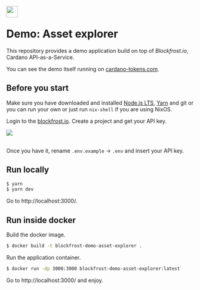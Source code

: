 

<img src="https://blockfrost.io/images/logo.svg" align="left" height="30" /><br>

# Demo: Asset explorer

This repository provides a demo application build on top of *Blockfrost.io*, Cardano API-as-a-Service.

You can see the demo itself running on [cardano-tokens.com](https://cardano-tokens.com).

## Before you start

Make sure you have downloaded and installed [Node.js LTS](https://nodejs.org/en/download/), [Yarn](https://yarnpkg.com/lang/en/docs/install/) and git or you can run your own or just run `nix-shell` if you are using NixOS.

Login to the [blockfrost.io](https://blockfrost.io). Create a project and get your API key.

<img src="https://github.com/blockfrost/blockfrost-js/raw/master/public/screen.png">
<br/>
<br/>

Once you have it, rename `.env.example` → `.env` and insert your API key.


## Run locally

```bash
$ yarn
$ yarn dev
```

Go to http://localhost:3000/.


## Run inside docker

Build the docker image.

```bash
$ docker build -t blockfrost-demo-asset-explorer .
```

Run the application container.

```bash
$ docker run -dp 3000:3000 blockfrost-demo-asset-explorer:latest
```

Go to http://localhost:3000/ and enjoy.
